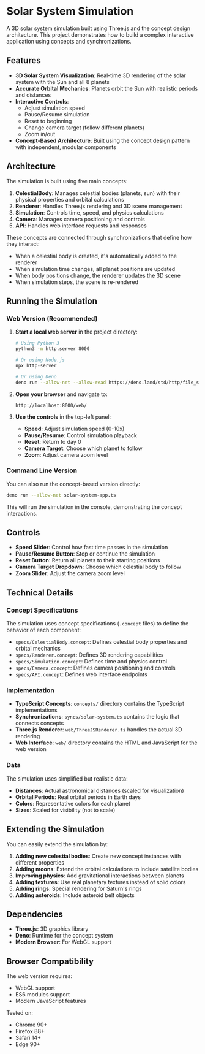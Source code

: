 # Solar System Simulation

A 3D solar system simulation built using Three.js and the concept design architecture. This project demonstrates how to build a complex interactive application using concepts and synchronizations.

## Features

- **3D Solar System Visualization**: Real-time 3D rendering of the solar system with the Sun and all 8 planets
- **Accurate Orbital Mechanics**: Planets orbit the Sun with realistic periods and distances
- **Interactive Controls**: 
  - Adjust simulation speed
  - Pause/Resume simulation
  - Reset to beginning
  - Change camera target (follow different planets)
  - Zoom in/out
- **Concept-Based Architecture**: Built using the concept design pattern with independent, modular components

## Architecture

The simulation is built using five main concepts:

1. **CelestialBody**: Manages celestial bodies (planets, sun) with their physical properties and orbital calculations
2. **Renderer**: Handles Three.js rendering and 3D scene management
3. **Simulation**: Controls time, speed, and physics calculations
4. **Camera**: Manages camera positioning and controls
5. **API**: Handles web interface requests and responses

These concepts are connected through synchronizations that define how they interact:

- When a celestial body is created, it's automatically added to the renderer
- When simulation time changes, all planet positions are updated
- When body positions change, the renderer updates the 3D scene
- When simulation steps, the scene is re-rendered

## Running the Simulation

### Web Version (Recommended)

1. **Start a local web server** in the project directory:
   ```bash
   # Using Python 3
   python3 -m http.server 8000
   
   # Or using Node.js
   npx http-server
   
   # Or using Deno
   deno run --allow-net --allow-read https://deno.land/std/http/file_server.ts
   ```

2. **Open your browser** and navigate to:
   ```
   http://localhost:8000/web/
   ```

3. **Use the controls** in the top-left panel:
   - **Speed**: Adjust simulation speed (0-10x)
   - **Pause/Resume**: Control simulation playback
   - **Reset**: Return to day 0
   - **Camera Target**: Choose which planet to follow
   - **Zoom**: Adjust camera zoom level

### Command Line Version

You can also run the concept-based version directly:

```bash
deno run --allow-net solar-system-app.ts
```

This will run the simulation in the console, demonstrating the concept interactions.

## Controls

- **Speed Slider**: Control how fast time passes in the simulation
- **Pause/Resume Button**: Stop or continue the simulation
- **Reset Button**: Return all planets to their starting positions
- **Camera Target Dropdown**: Choose which celestial body to follow
- **Zoom Slider**: Adjust the camera zoom level

## Technical Details

### Concept Specifications

The simulation uses concept specifications (`.concept` files) to define the behavior of each component:

- `specs/CelestialBody.concept`: Defines celestial body properties and orbital mechanics
- `specs/Renderer.concept`: Defines 3D rendering capabilities
- `specs/Simulation.concept`: Defines time and physics control
- `specs/Camera.concept`: Defines camera positioning and controls
- `specs/API.concept`: Defines web interface endpoints

### Implementation

- **TypeScript Concepts**: `concepts/` directory contains the TypeScript implementations
- **Synchronizations**: `syncs/solar-system.ts` contains the logic that connects concepts
- **Three.js Renderer**: `web/ThreeJSRenderer.ts` handles the actual 3D rendering
- **Web Interface**: `web/` directory contains the HTML and JavaScript for the web version

### Data

The simulation uses simplified but realistic data:
- **Distances**: Actual astronomical distances (scaled for visualization)
- **Orbital Periods**: Real orbital periods in Earth days
- **Colors**: Representative colors for each planet
- **Sizes**: Scaled for visibility (not to scale)

## Extending the Simulation

You can easily extend the simulation by:

1. **Adding new celestial bodies**: Create new concept instances with different properties
2. **Adding moons**: Extend the orbital calculations to include satellite bodies
3. **Improving physics**: Add gravitational interactions between planets
4. **Adding textures**: Use real planetary textures instead of solid colors
5. **Adding rings**: Special rendering for Saturn's rings
6. **Adding asteroids**: Include asteroid belt objects

## Dependencies

- **Three.js**: 3D graphics library
- **Deno**: Runtime for the concept system
- **Modern Browser**: For WebGL support

## Browser Compatibility

The web version requires:
- WebGL support
- ES6 modules support
- Modern JavaScript features

Tested on:
- Chrome 90+
- Firefox 88+
- Safari 14+
- Edge 90+

